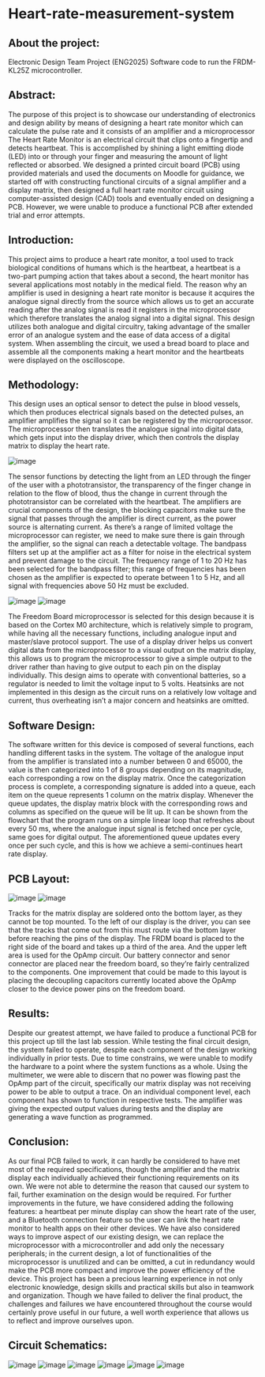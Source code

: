 # Heart-rate-measurement-system
## About the project:
Electronic Design Team Project (ENG2025) Software code to run the FRDM-KL25Z microcontroller.

## Abstract:
The purpose of this project is to showcase our understanding of electronics and design ability by means of designing a heart rate monitor which can calculate the pulse rate and it consists of an amplifier and a microprocessor The Heart Rate Monitor is an electrical circuit that clips onto a fingertip and detects heartbeat. 
This is accomplished by shining a light emitting diode (LED) into or through your finger and measuring the amount of light reflected or absorbed. We designed a printed circuit board (PCB) using provided materials and used the documents on Moodle for guidance, we started off with constructing functional circuits of a signal amplifier and a display matrix, then designed a full heart rate monitor circuit using computer-assisted design (CAD) tools and eventually ended on designing a PCB. However, we were unable to produce a functional PCB after extended trial and error attempts. 

## Introduction:
This project aims to produce a heart rate monitor, a tool used to track biological conditions of humans which is the heartbeat, a heartbeat is a two-part pumping action that takes about a second, the heart monitor has several applications most notably in the medical field. The reason why an amplifier is used in designing a heart rate monitor is because it acquires the analogue signal directly from the source which allows us to get an accurate reading after the analog signal is read it registers in the microprocessor which therefore translates the analog signal into a digital signal. This design utilizes both analogue and digital circuitry, taking advantage of the smaller error of an analogue system and the ease of data access of a digital system. When assembling the circuit, we used a bread board to place and assemble all the components making a heart monitor and the heartbeats were displayed on the oscilloscope.

## Methodology:
This design uses an optical sensor to detect the pulse in blood vessels, which then produces electrical signals based on the detected pulses, an amplifier amplifies the signal so it can be registered by the microprocessor. The microprocessor then translates the analogue signal into digital data, which gets input into the display driver, which then controls the display matrix to display the heart rate.

![image](https://user-images.githubusercontent.com/92950538/160391451-f7d2924d-8946-4c64-a306-ea2ccb07ef3f.png)

The sensor functions by detecting the light from an LED through the finger of the user with a phototransistor, the transparency of the finger change in relation to the flow of blood, thus the change in current through the phototransistor can be correlated with the heartbeat.
The amplifiers are crucial components of the design, the blocking capacitors make sure the signal that passes through the amplifier is direct current, as the power source is alternating current. As there’s a range of limited voltage the microprocessor can register, we need to make sure there is gain through the amplifier, so the signal can reach a detectable voltage.
The bandpass filters set up at the amplifier act as a filter for noise in the electrical system and prevent damage to the circuit. The frequency range of 1 to 20 Hz has been selected for the bandpass filter; this range of frequencies has been chosen as the amplifier is expected to operate between 1 to 5 Hz, and all signal with frequencies above 50 Hz must be excluded.

![image](https://user-images.githubusercontent.com/92950538/160391511-2cab4952-4c0c-4a24-8eb9-535f85c63cd1.png)
![image](https://user-images.githubusercontent.com/92950538/160391525-2eba48da-bb00-4106-983e-4b74c87bfdc3.png)

The Freedom Board microprocessor is selected for this design because it is based on the Cortex M0 architecture, which is relatively simple to program, while having all the necessary functions, including analogue input and master/slave protocol support.
The use of a display driver helps us convert digital data from the microprocessor to a visual output on the matrix display, this allows us to program the microprocessor to give a simple output to the driver rather than having to give output to each pin on the display individually.
This design aims to operate with conventional batteries, so a regulator is needed to limit the voltage input to 5 volts. Heatsinks are not implemented in this design as the circuit runs on a relatively low voltage and current, thus overheating isn’t a major concern and heatsinks are omitted.

## Software Design:
The software written for this device is composed of several functions, each handling different tasks in the system. The voltage of the analogue input from the amplifier is translated into a number between 0 and 65000, the value is then categorized into 1 of 8 groups depending on its magnitude, each corresponding a row on the display matrix. 
Once the categorization process is complete, a corresponding signature is added into a queue, each item on the queue represents 1 column on the matrix display. Whenever the queue updates, the display matrix block with the corresponding rows and columns as specified on the queue will be lit up.
It can be shown from the flowchart that the program runs on a simple linear loop that refreshes about every 50 ms, where the analogue input signal is fetched once per cycle, same goes for digital output. The aforementioned queue updates every once per such cycle, and this is how we achieve a semi-continues heart rate display.

## PCB Layout:
![image](https://user-images.githubusercontent.com/92950538/160391637-51bacdda-4ab0-4ba6-9d88-2734d067e3c3.png)
![image](https://user-images.githubusercontent.com/92950538/160391644-234c598f-baeb-4239-bd68-b7ae75070acd.png)

Tracks for the matrix display are soldered onto the bottom layer, as they cannot be top mounted. To the left of our display is the driver, you can see that the tracks that come out from this must route via the bottom layer before reaching the pins of the display. The FRDM board is placed to the right side of the board and takes up a third of the area. And the upper left area is used for the OpAmp circuit. Our battery connector and senor connector are placed near the freedom board, so they’re fairly centralized to the components.
One improvement that could be made to this layout is placing the decoupling capacitors currently located above the OpAmp closer to the device power pins on the freedom board.

## Results:
Despite our greatest attempt, we have failed to produce a functional PCB for this project up till the last lab session. While testing the final circuit design, the system failed to operate, despite each component of the design working individually in prior tests. Due to time constrains, we were unable to modify the hardware to a point where the system functions as a whole.
Using the multimeter, we were able to discern that no power was flowing past the OpAmp part of the circuit, specifically our matrix display was not receiving power to be able to output a trace.
On an individual component level, each component has shown to function in respective tests. The amplifier was giving the expected output values during tests and the display are generating a wave function as programmed.

## Conclusion:
As our final PCB failed to work, it can hardly be considered to have met most of the required specifications, though the amplifier and the matrix display each individually achieved their functioning requirements on its own. We were not able to determine the reason that caused our system to fail, further examination on the design would be required.
For further improvements in the future, we have considered adding the following features: a heartbeat per minute display can show the heart rate of the user, and a Bluetooth connection feature so the user can link the heart rate monitor to health apps on their other devices. We have also considered ways to improve aspect of our existing design, we can replace the microprocessor with a microcontroller and add only the necessary peripherals; in the current design, a lot of functionalities of the microprocessor is unutilized and can be omitted, a cut in redundancy would make the PCB more compact and improve the power efficiency of the device.
This project has been a precious learning experience in not only electronic knowledge, design skills and practical skills but also in teamwork and organization. Though we have failed to deliver the final product, the challenges and failures we have encountered throughout the course would certainly prove useful in our future, a well worth experience that allows us to reflect and improve ourselves upon.

## Circuit Schematics:
![image](https://user-images.githubusercontent.com/92950538/160391757-3e6e3912-b654-4ba9-95c7-6eb57a4ed3a3.png)
![image](https://user-images.githubusercontent.com/92950538/160391764-79d282c7-f93f-460b-ba6f-02506fa563b0.png)
![image](https://user-images.githubusercontent.com/92950538/160391770-edc6735b-10a0-4cdf-a12f-60a3959f22e3.png)
![image](https://user-images.githubusercontent.com/92950538/160391789-535770fe-19c4-4cf6-a04c-834fa24e2a19.png)
![image](https://user-images.githubusercontent.com/92950538/160391798-e40daf93-3531-49e2-b1be-e333316ab33d.png)
![image](https://user-images.githubusercontent.com/92950538/160391807-b7c32aa9-83c2-40f9-bd4f-7147678bb0e9.png)




